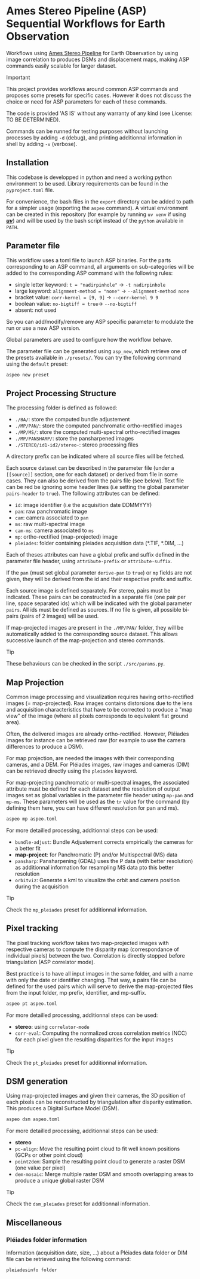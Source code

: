 # Ames Stereo Pipeline (ASP) Sequential Workflows for Earth Observation

Workflows using [Ames Stereo Pipeline](https://github.com/NeoGeographyToolkit/StereoPipeline) for Earth Observation by using image correlation to produces DSMs and displacement maps, making ASP commands easily scalable for larger dataset.

> [!IMPORTANT]
> This project provides workflows around common ASP commands and proposes some presets for specific cases. However it does not discuss the choice or need for ASP parameters for each of these commands.
>
> The code is provided 'AS IS' without any warranty of any kind (see License: TO BE DETERMINED).

Commands can be runned for testing purposes without launching processes by adding `-d` (debug), and printing additionnal information in shell by adding `-v` (verbose).

## Installation

This codebase is developped in python and need a working python environment to be used. Library requirements can be found in the `pyproject.toml` file.

For convenience, the bash files in the `export` directory can be added to path for a simpler usage (exporting the `aspeo` command). A virtual environment can be created in this repository (for example by running `uv venv` if using [***uv***](https://github.com/astral-sh/uv)) and will be used by the bash script instead of the `python` available in `PATH`.

## Parameter file

This workflow uses a toml file to launch ASP binaries. For the parts corresponding to an ASP command, all arguments on sub-categories will be added to the corresponding ASP command with the following rules:

* single letter keyword: `t = "nadirpinhole"` -> `-t nadirpinhole`
* large keyword: `alignment-method = "none"` -> `--alignment-method none`
* bracket value: `corr-kernel = [9, 9]` -> `--corr-kernel 9 9`
* boolean value: `no-bigtiff = true`-> `--no-bigtiff`
* absent: not used

So you can add/modify/remove any ASP specific parameter to modulate the run or use a new ASP version.

Global parameters are used to configure how the workflow behave.

The parameter file can be generated using `asp_new`, which retrieve one of the presets available in `./presets/`. You can try the following command using the `default` preset:

```bash
aspeo new preset
```

## Project Processing Structure

The processing folder is defined as followed:

- `./BA/`: store the computed bundle adjustement
- `./MP/PAN/`: store the computed panchromatic ortho-rectified images
- `./MP/MS/`: store the computed multi-spectral ortho-rectified images
- `./MP/PANSHARP/`: store the pansharpened images
- `./STEREO/id1-id2/stereo-`: stereo processing files

A directory prefix can be indicated where all source files will be fetched.

Each source dataset can be described in the parameter file (under a `[[source]]` section, one for each dataset) or derived from file in some cases. They can also be derived from the pairs file (see below). Text file can be red be ignoring some header lines (i.e setting the global parameter `pairs-header` to `true`). The following attributes can be defined:

- `id`: image identifier (i.e the acquisition date DDMMYYY)
- `pan`: raw panchromatic image
- `cam`: camera associated to `pan`
- `ms`: raw multi-spectral image
- `cam-ms`: camera associated to `ms`
- `mp`: ortho-rectified (map-projected) image
- `pleiades`: folder containing pleiades acquisition data (*.TIF, *.DIM, ...)

Each of theses attributes can have a global prefix and suffix defined in the parameter file header, using `attribute-prefix` or `attribute-suffix`.

If the `pan` (must set global parameter `derive-pan` to `true`) or `mp` fields are not given, they will be derived from the id and their respective prefix and suffix.

Each source image is defined separately. For stereo, pairs must be indicated. These pairs can be constructed in a separate file (one pair per line, space separated ids) which will be indicated with the global parameter `pairs`. All ids must be defined as sources. If no file is given, all possible bi-pairs (pairs of 2 images) will be used.

If map-projected images are present in the `./MP/PAN/` folder, they will be automatically added to the corresponding source dataset. This allows successive launch of the map-projection and stereo commands.

> [!TIP]
> These behaviours can be checked in the script `./src/params.py`.

## Map Projection

Common image processing and visualization requires having ortho-rectified images (= map-projected). Raw images contains distorsions due to the lens and acquisition characteristics that have to be corrected to produce a "map view" of the image (where all pixels corresponds to equivalent flat ground area).

Often, the delivered images are already ortho-rectified. However, Pléiades images for instance can be retrieved raw (for example to use the camera differences to produce a DSM).

For map projection, are needed the images with their corresponding cameras, and a DEM. For Pléiades images, raw images and cameras (DIM) can be retrieved directly using the `pleiades` keyword.

For map-projecting panchromatic or multi-spectral images, the associated attribute must be defined for each dataset and the resolution of output images set as global variables in the parameter file header using `mp-pan` and `mp-ms`. These parameters will be used as the `tr` value for the command (by defining them here, you can have different resolution for pan and ms).

```bash
aspeo mp aspeo.toml
```

For more detailled processing, additionnal steps can be used:

- `bundle-adjust`: Bundle Adjustement corrects empirically the cameras for a better fit
- **map-project**: for Panchromatic (P) and/or Multispectral (MS) data
- `pansharp`: Pansharpening (GDAL) uses the P data (with better resolution) as additionnal information for resampling MS data pto this better resolution
- `orbitviz`: Generate a kml to visualize the orbit and camera position during the acquisition

> [!TIP]
> Check the `mp_pleiades` preset for additionnal information.

## Pixel tracking

The pixel tracking workflow takes two map-projected images with respective cameras to compute the disparity map (correspondance of individual pixels) between the two. Correlation is directly stopped before triangulation (ASP correlator mode).

Best practice is to have all input images in the same folder, and with a name with only the date or identifier changing. That way, a pairs file can be defined for the used pairs which will serve to derive the map-projected files from the input folder, mp prefix, identifier, and mp-suffix.

```bash
aspeo pt aspeo.toml
```

For more detailled processing, additionnal steps can be used:

- **stereo**: using `correlator-mode`
- `corr-eval`: Computing the normalized cross correlation metrics (NCC) for each pixel given the resulting disparities for the input images

> [!TIP]
> Check the `pt_pleiades` preset for additionnal information.

## DSM generation

Using map-projected images and given their cameras, the 3D position of each pixels can be reconstructed by triangulation after disparity estimation. This produces a Digital Surface Model (DSM).

```bash
aspeo dsm aspeo.toml
```

For more detailled processing, additionnal steps can be used:

- **stereo**
- `pc-align`: Move the resulting point cloud to fit well known positions (GCPs or other point cloud)
- `point2dem`: Sample the resulting point cloud to generate a raster DSM (one value per pixel)
- `dem-mosaic`: Merge multiple raster DSM and smooth overlapping areas to produce a unique global raster DSM

> [!TIP]
> Check the `dsm_pleiades` preset for additionnal information.

## Miscellaneous

### Pléiades folder information

Information (acquisition date, size, ...) about a Pléiades data folder or DIM file can be retrieved using the following command:

```bash
pleiadesinfo folder
```
